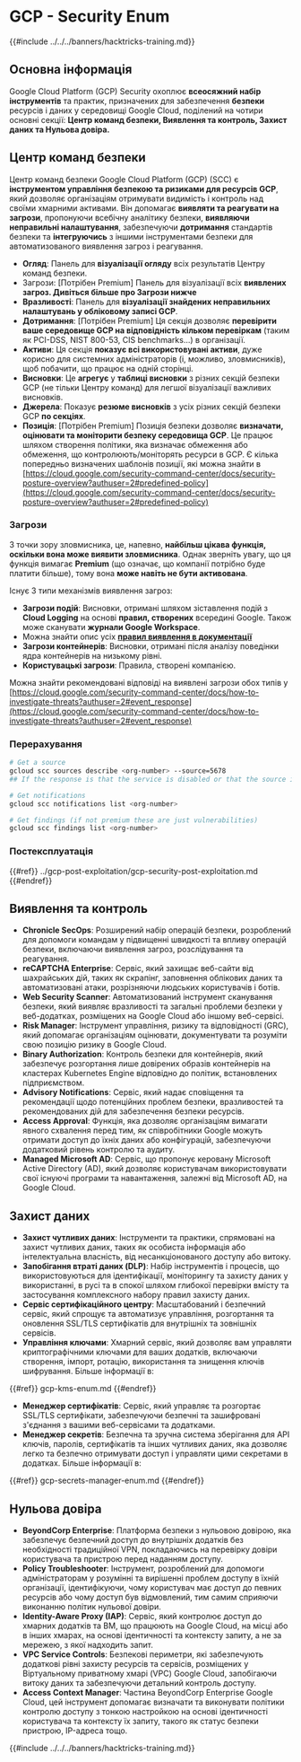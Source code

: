 # GCP - Security Enum

{{#include ../../../banners/hacktricks-training.md}}

## Основна інформація

Google Cloud Platform (GCP) Security охоплює **всеосяжний набір інструментів** та практик, призначених для забезпечення **безпеки** ресурсів і даних у середовищі Google Cloud, поділений на чотири основні секції: **Центр команд безпеки, Виявлення та контроль, Захист даних та Нульова довіра.**

## **Центр команд безпеки**

Центр команд безпеки Google Cloud Platform (GCP) (SCC) є **інструментом управління безпекою та ризиками для ресурсів GCP**, який дозволяє організаціям отримувати видимість і контроль над своїми хмарними активами. Він допомагає **виявляти та реагувати на загрози**, пропонуючи всебічну аналітику безпеки, **виявляючи неправильні налаштування**, забезпечуючи **дотримання** стандартів безпеки та **інтегруючись** з іншими інструментами безпеки для автоматизованого виявлення загроз і реагування.

- **Огляд**: Панель для **візуалізації огляду** всіх результатів Центру команд безпеки.
- Загрози: \[Потрібен Premium] Панель для візуалізації всіх **виявлених загроз. Дивіться більше про Загрози нижче**
- **Вразливості**: Панель для **візуалізації знайдених неправильних налаштувань у обліковому записі GCP**.
- **Дотримання**: \[Потрібен Premium] Ця секція дозволяє **перевірити ваше середовище GCP на відповідність кільком перевіркам** (таким як PCI-DSS, NIST 800-53, CIS benchmarks...) в організації.
- **Активи**: Ця секція **показує всі використовувані активи**, дуже корисно для системних адміністраторів (і, можливо, зловмисників), щоб побачити, що працює на одній сторінці.
- **Висновки**: Це **агрегує** у **таблиці висновки** з різних секцій безпеки GCP (не тільки Центру команд) для легшої візуалізації важливих висновків.
- **Джерела**: Показує **резюме висновків** з усіх різних секцій безпеки GCP **по секціях**.
- **Позиція**: \[Потрібен Premium] Позиція безпеки дозволяє **визначати, оцінювати та моніторити безпеку середовища GCP**. Це працює шляхом створення політики, яка визначає обмеження або обмеження, що контролюють/моніторять ресурси в GCP. Є кілька попередньо визначених шаблонів позиції, які можна знайти в [https://cloud.google.com/security-command-center/docs/security-posture-overview?authuser=2#predefined-policy](https://cloud.google.com/security-command-center/docs/security-posture-overview?authuser=2#predefined-policy)

### **Загрози**

З точки зору зловмисника, це, напевно, **найбільш цікава функція, оскільки вона може виявити зловмисника**. Однак зверніть увагу, що ця функція вимагає **Premium** (що означає, що компанії потрібно буде платити більше), тому вона **може навіть не бути активована**.

Існує 3 типи механізмів виявлення загроз:

- **Загрози подій**: Висновки, отримані шляхом зіставлення подій з **Cloud Logging** на основі **правил, створених** всередині Google. Також може сканувати **журнали Google Workspace**.
- Можна знайти опис усіх [**правил виявлення в документації**](https://cloud.google.com/security-command-center/docs/concepts-event-threat-detection-overview?authuser=2#how_works)
- **Загрози контейнерів**: Висновки, отримані після аналізу поведінки ядра контейнерів на низькому рівні.
- **Користувацькі загрози**: Правила, створені компанією.

Можна знайти рекомендовані відповіді на виявлені загрози обох типів у [https://cloud.google.com/security-command-center/docs/how-to-investigate-threats?authuser=2#event_response](https://cloud.google.com/security-command-center/docs/how-to-investigate-threats?authuser=2#event_response)

### Перерахування
```bash
# Get a source
gcloud scc sources describe <org-number> --source=5678
## If the response is that the service is disabled or that the source is not found, then, it isn't enabled

# Get notifications
gcloud scc notifications list <org-number>

# Get findings (if not premium these are just vulnerabilities)
gcloud scc findings list <org-number>
```
### Постексплуатація

{{#ref}}
../gcp-post-exploitation/gcp-security-post-exploitation.md
{{#endref}}

## Виявлення та контроль

- **Chronicle SecOps**: Розширений набір операцій безпеки, розроблений для допомоги командам у підвищенні швидкості та впливу операцій безпеки, включаючи виявлення загроз, розслідування та реагування.
- **reCAPTCHA Enterprise**: Сервіс, який захищає веб-сайти від шахрайських дій, таких як скрапінг, заповнення облікових даних та автоматизовані атаки, розрізняючи людських користувачів і ботів.
- **Web Security Scanner**: Автоматизований інструмент сканування безпеки, який виявляє вразливості та загальні проблеми безпеки у веб-додатках, розміщених на Google Cloud або іншому веб-сервісі.
- **Risk Manager**: Інструмент управління, ризику та відповідності (GRC), який допомагає організаціям оцінювати, документувати та розуміти свою позицію ризику в Google Cloud.
- **Binary Authorization**: Контроль безпеки для контейнерів, який забезпечує розгортання лише довірених образів контейнерів на кластерах Kubernetes Engine відповідно до політик, встановлених підприємством.
- **Advisory Notifications**: Сервіс, який надає сповіщення та рекомендації щодо потенційних проблем безпеки, вразливостей та рекомендованих дій для забезпечення безпеки ресурсів.
- **Access Approval**: Функція, яка дозволяє організаціям вимагати явного схвалення перед тим, як співробітники Google можуть отримати доступ до їхніх даних або конфігурацій, забезпечуючи додатковий рівень контролю та аудиту.
- **Managed Microsoft AD**: Сервіс, що пропонує керовану Microsoft Active Directory (AD), який дозволяє користувачам використовувати свої існуючі програми та навантаження, залежні від Microsoft AD, на Google Cloud.

## Захист даних

- **Захист чутливих даних**: Інструменти та практики, спрямовані на захист чутливих даних, таких як особиста інформація або інтелектуальна власність, від несанкціонованого доступу або витоку.
- **Запобігання втраті даних (DLP)**: Набір інструментів і процесів, що використовуються для ідентифікації, моніторингу та захисту даних у використанні, в русі та в спокої шляхом глибокої перевірки вмісту та застосування комплексного набору правил захисту даних.
- **Сервіс сертифікаційного центру**: Масштабований і безпечний сервіс, який спрощує та автоматизує управління, розгортання та оновлення SSL/TLS сертифікатів для внутрішніх та зовнішніх сервісів.
- **Управління ключами**: Хмарний сервіс, який дозволяє вам управляти криптографічними ключами для ваших додатків, включаючи створення, імпорт, ротацію, використання та знищення ключів шифрування. Більше інформації в:

{{#ref}}
gcp-kms-enum.md
{{#endref}}

- **Менеджер сертифікатів**: Сервіс, який управляє та розгортає SSL/TLS сертифікати, забезпечуючи безпечні та зашифровані з'єднання з вашими веб-сервісами та додатками.
- **Менеджер секретів**: Безпечна та зручна система зберігання для API ключів, паролів, сертифікатів та інших чутливих даних, яка дозволяє легко та безпечно отримувати доступ і управляти цими секретами в додатках. Більше інформації в:

{{#ref}}
gcp-secrets-manager-enum.md
{{#endref}}

## Нульова довіра

- **BeyondCorp Enterprise**: Платформа безпеки з нульовою довірою, яка забезпечує безпечний доступ до внутрішніх додатків без необхідності традиційної VPN, покладаючись на перевірку довіри користувача та пристрою перед наданням доступу.
- **Policy Troubleshooter**: Інструмент, розроблений для допомоги адміністраторам у розумінні та вирішенні проблем доступу в їхній організації, ідентифікуючи, чому користувач має доступ до певних ресурсів або чому доступ був відмовлений, тим самим сприяючи виконанню політик нульової довіри.
- **Identity-Aware Proxy (IAP)**: Сервіс, який контролює доступ до хмарних додатків та ВМ, що працюють на Google Cloud, на місці або в інших хмарах, на основі ідентичності та контексту запиту, а не за мережею, з якої надходить запит.
- **VPC Service Controls**: Безпекові периметри, які забезпечують додаткові рівні захисту ресурсів та сервісів, розміщених у Віртуальному приватному хмарі (VPC) Google Cloud, запобігаючи витоку даних та забезпечуючи детальний контроль доступу.
- **Access Context Manager**: Частина BeyondCorp Enterprise Google Cloud, цей інструмент допомагає визначати та виконувати політики контролю доступу з тонкою настройкою на основі ідентичності користувача та контексту їх запиту, такого як статус безпеки пристрою, IP-адреса тощо.

{{#include ../../../banners/hacktricks-training.md}}
